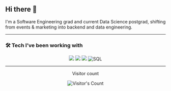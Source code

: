 ## Hi there 👋

I'm a Software Engineering grad and current Data Science postgrad, shifting from events & marketing into backend and data engineering.  

---

### 🛠️ Tech I’ve been working with

<p align="center">
  <img src="https://skillicons.dev/icons?i=python,csharp,cpp,dotnet,flask" />
  <img src="https://skillicons.dev/icons?i=azure,snowflake" />
  <img src="https://skillicons.dev/icons?i=git,github,figma" />
  <img src="https://skillicons.dev/icons?i=mysql" alt="SQL" title="SQL" />
</p>

---

<div align="center"> 
  <p>Visitor count</p>
  <img src="https://profile-counter.glitch.me/emcee786/count.svg" alt="Visitor's Count" />
</div>
